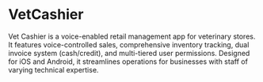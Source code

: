 # VetCashier
Vet Cashier is a voice-enabled retail management app for veterinary stores. It features voice-controlled sales, comprehensive inventory tracking, dual invoice system (cash/credit), and multi-tiered user permissions. Designed for iOS and Android, it streamlines operations for businesses with staff of varying technical expertise.
